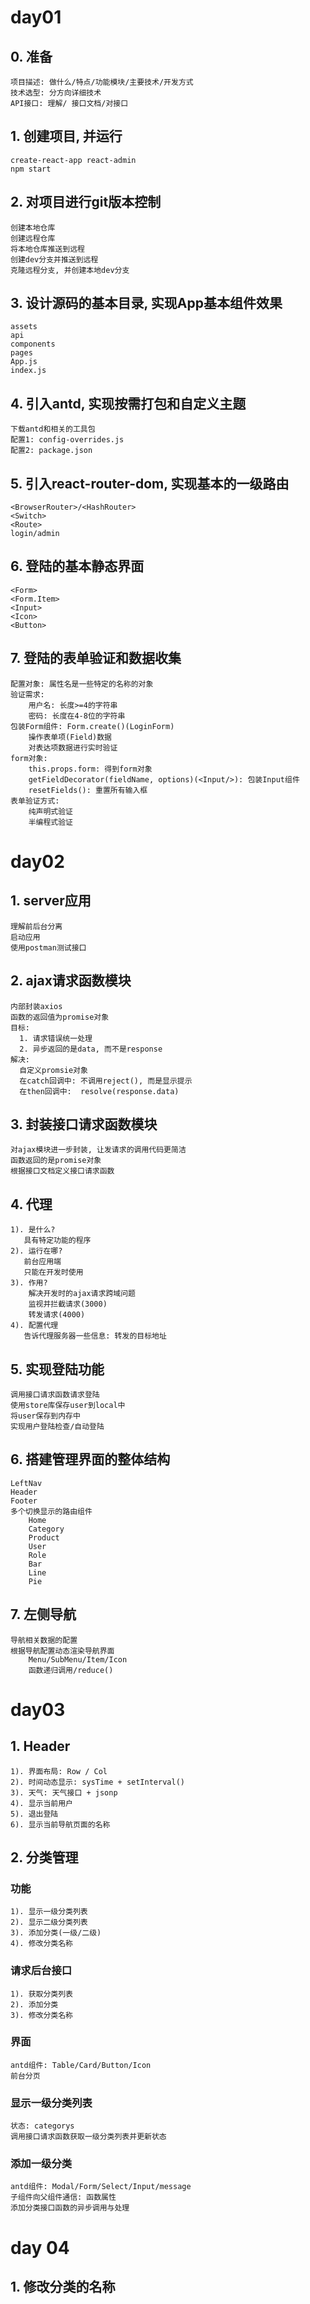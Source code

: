 # day01
## 0. 准备
    项目描述: 做什么/特点/功能模块/主要技术/开发方式
    技术选型: 分方向详细技术
    API接口: 理解/ 接口文档/对接口

## 1. 创建项目, 并运行
	create-react-app react-admin
	npm start

## 2. 对项目进行git版本控制
	创建本地仓库
	创建远程仓库
	将本地仓库推送到远程
	创建dev分支并推送到远程
	克隆远程分支, 并创建本地dev分支

## 3. 设计源码的基本目录, 实现App基本组件效果
	assets	
	api
	components
	pages
	App.js
	index.js

## 4. 引入antd, 实现按需打包和自定义主题
	下载antd和相关的工具包
	配置1: config-overrides.js
	配置2: package.json

## 5. 引入react-router-dom, 实现基本的一级路由
	<BrowserRouter>/<HashRouter>
	<Switch>
	<Route>
	login/admin

## 6. 登陆的基本静态界面
	<Form>
	<Form.Item>
	<Input>
	<Icon>
	<Button>

## 7. 登陆的表单验证和数据收集
	配置对象: 属性名是一些特定的名称的对象
	验证需求:
		用户名: 长度>=4的字符串
		密码: 长度在4-8位的字符串
	包装Form组件: Form.create()(LoginForm)
		操作表单项(Field)数据
		对表达项数据进行实时验证
	form对象:
		this.props.form: 得到form对象
		getFieldDecorator(fieldName, options)(<Input/>): 包装Input组件
		resetFields(): 重置所有输入框
	表单验证方式:
		纯声明式验证
		半编程式验证
		
# day02

## 1. server应用
    理解前后台分离
    启动应用
    使用postman测试接口
    
## 2. ajax请求函数模块
	内部封装axios
    函数的返回值为promise对象
    目标:
      1. 请求错误统一处理
      2. 异步返回的是data, 而不是response
    解决: 
      自定义promsie对象
      在catch回调中: 不调用reject(), 而是显示提示
      在then回调中:  resolve(response.data)
      
## 3. 封装接口请求函数模块
    对ajax模块进一步封装, 让发请求的调用代码更简洁
    函数返回的是promise对象
    根据接口文档定义接口请求函数
    
## 4. 代理
    1). 是什么?
       具有特定功能的程序
    2). 运行在哪?
       前台应用端
       只能在开发时使用
    3). 作用?
        解决开发时的ajax请求跨域问题
        监视并拦截请求(3000)
        转发请求(4000)
    4). 配置代理
       告诉代理服务器一些信息: 转发的目标地址
       
## 5. 实现登陆功能
    调用接口请求函数请求登陆
    使用store库保存user到local中
    将user保存到内存中
    实现用户登陆检查/自动登陆
    
## 6. 搭建管理界面的整体结构
    LeftNav
    Header
    Footer
    多个切换显示的路由组件
        Home
        Category
        Product
        User
        Role
        Bar
        Line
        Pie

## 7. 左侧导航
    导航相关数据的配置
    根据导航配置动态渲染导航界面
        Menu/SubMenu/Item/Icon
        函数递归调用/reduce()    

# day03

## 1. Header

    1). 界面布局: Row / Col
	2). 时间动态显示: sysTime + setInterval()
	3). 天气: 天气接口 + jsonp
	4). 显示当前用户
	5). 退出登陆
	6). 显示当前导航页面的名称

## 2. 分类管理
### 功能
	1). 显示一级分类列表
	2). 显示二级分类列表
	3). 添加分类(一级/二级)
	4). 修改分类名称

### 请求后台接口
	1). 获取分类列表
	2). 添加分类
	3). 修改分类名称

### 界面
    antd组件: Table/Card/Button/Icon
    前台分页
    
### 显示一级分类列表
    状态: categorys
    调用接口请求函数获取一级分类列表并更新状态

### 添加一级分类
    antd组件: Modal/Form/Select/Input/message
    子组件向父组件通信: 函数属性
    添加分类接口函数的异步调用与处理
    

# day 04

## 1. 修改分类的名称